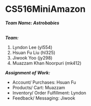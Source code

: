 # CS516MiniAmazon 


***Team Name: Astrobabies*** <br /><br />


***Team:*** <br />
1. Lyndon Lee (yl554) <br />
2. Hsuan Fu Liu (hl325) <br />
3. Jiwook Yoo (jy298) <br />
4. Muazzam Khan Noorpuri (mk412) <br />


***Assignment of Work:***<br />
- Account/ Purchases: Hsuan Fu
- Products/ Cart: Muazzam
- Inventory/ Order Fulfillment: Lyndon
- Feedback/ Messaging: Jiwook


